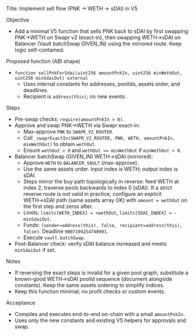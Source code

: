 Title: Implement sell flow (PNK → WETH → sDAI) in V5

Objective
- Add a minimal V5 function that sells PNK back to sDAI by first swapping PNK→WETH on Swapr v2 (exact-in), then swapping WETH→sDAI on Balancer (Vault batchSwap GIVEN_IN) using the mirrored route. Keep logic self-contained.

Proposed function (ABI shape)
- `function sellPnkForSdai(uint256 amountPnkIn, uint256 minWethOut, uint256 minSdaiOut) external`
  - Uses internal constants for addresses, poolIds, assets order, and deadlines.
  - Recipient is `address(this)`; no new events.

Steps
- Pre-swap checks: `require(amountPnkIn > 0)`.
- Approve and swap PNK→WETH via Swapr exact-in:
  - Max-approve `PNK` to `SWAPR_V2_ROUTER`.
  - Call `_swaprExactIn(SWAPR_V2_ROUTER, PNK, WETH, amountPnkIn, minWethOut)` to obtain `wethOut`.
  - Ensure `wethOut > 0` and `wethOut >= minWethOut` if `minWethOut > 0`.
- Balancer batchSwap (GIVEN_IN) WETH→sDAI (mirrored):
  - Approve `WETH` to `BALANCER_VAULT` (max-approve).
  - Use the same assets order. Input index is WETH; output index is sDAI.
  - Steps mirror the buy path topologically in reverse: feed WETH at index 2, traverse pools backwards to index 0 (sDAI). If a strict reverse route is not valid in practice, configure an explicit WETH→sDAI path (same assets array OK) with `amount = wethOut` on the first step and zeros after.
  - Limits: `limits[WETH_INDEX] = +wethOut`, `limits[SDAI_INDEX] = -minSdaiOut`.
  - Funds: `(sender=address(this), false, recipient=address(this), false)`. Deadline `9007199254740991`.
  - Execute `vault.batchSwap`.
- Post-Balancer check: verify sDAI balance increased and meets `minSdaiOut` if set.

Notes
- If reversing the exact steps is invalid for a given pool graph, substitute a known-good WETH→sDAI poolId sequence (document alongside constants). Keep the same assets ordering to simplify indices.
- Keep this function minimal; no profit checks or custom events.

Acceptance
- Compiles and executes end-to-end on-chain with a small `amountPnkIn`.
- Uses only the new constants and existing V5 helpers for approvals and swap.
